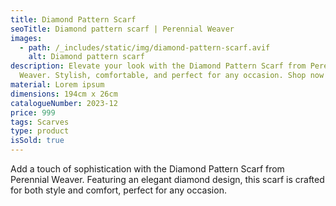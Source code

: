 ```yaml
---
title: Diamond Pattern Scarf
seoTitle: Diamond pattern scarf | Perennial Weaver
images:
  - path: /_includes/static/img/diamond-pattern-scarf.avif
    alt: Diamond pattern scarf
description: Elevate your look with the Diamond Pattern Scarf from Perennial
  Weaver. Stylish, comfortable, and perfect for any occasion. Shop now!
material: Lorem ipsum
dimensions: 194cm x 26cm
catalogueNumber: 2023-12
price: 999
tags: Scarves
type: product
isSold: true
---
```

Add a touch of sophistication with the Diamond Pattern Scarf from Perennial Weaver. Featuring an elegant diamond design, this scarf is crafted for both style and comfort, perfect for any occasion.
